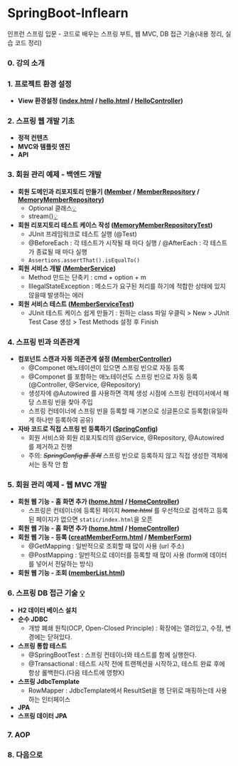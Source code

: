 # SpringBoot-Inflearn
인프런 스프링 입문 - 코드로 배우는 스프링 부트, 웹 MVC, DB 접근 기술(내용 정리, 실습 코드 정리)


### 0. 강의 소개 
### 1. 프로젝트 환경 설정
 * **View 환경설정 ([index.html](https://github.com/ParyJane/SpringBoot-Inflearn/blob/master/hello-spring/src/main/resources/static/index.html) / [hello.html](https://github.com/ParyJane/SpringBoot-Inflearn/blob/master/hello-spring/src/main/resources/templates/hello.html) / [HelloController](https://github.com/ParyJane/SpringBoot-Inflearn/blob/master/hello-spring/src/main/java/hello/hellospring/controller/HelloController.java))**
### 2. 스프링 웹 개발 기초 
 * **정적 컨텐츠**
 * **MVC와 템플릿 엔진**
 * **API**
### 3. 회원 관리 예제 - 백엔드 개발
  * **회원 도메인과 리포지토리 만들기 ([Member](https://github.com/ParyJane/SpringBoot-Inflearn/blob/master/hello-spring/src/main/java/hello/hellospring/domain/Member.java) / [MemberRepository](https://github.com/ParyJane/SpringBoot-Inflearn/blob/master/hello-spring/src/main/java/hello/hellospring/repository/MemberRepository.java) / [MemoryMemberRepository](https://github.com/ParyJane/SpringBoot-Inflearn/blob/master/hello-spring/src/main/java/hello/hellospring/repository/MemoryMemberRepository.java))**
    - Optional 클래스[💡](https://bejewled-hornet-2b8.notion.site/Stream-058a5a7ac492444e91d7184b39ce9132#972627f95b114bd9838d18937476c461)
    - stream()[💡](https://bejewled-hornet-2b8.notion.site/Stream-42f86dbd422d4f0aa2659e3936c5246a)
  * **회원 리포지토리 테스트 케이스 작성 ([MemoryMemberRepositoryTest](https://github.com/ParyJane/SpringBoot-Inflearn/blob/master/hello-spring/src/test/java/hello/hellospring/repository/MemoryMemberRepositoryTest.java))**
    - JUnit 프레임워크로 테스트 실행 (@Test)
    - @BeforeEach : 각 테스트가 시작될 때 마다 실행 / @AfterEach : 각 테스트가 종료될 때 마다 실행 
    - ```Assertions.assertThat().isEqualTo()```
  * **회원 서비스 개발 ([MemberService](https://github.com/ParyJane/SpringBoot-Inflearn/blob/master/hello-spring/src/main/java/hello/hellospring/service/MemberService.java))**
    - Method 만드는 단축키 : cmd + option + m
    - IllegalStateException : 메소드가 요구된 처리를 하기에 적합한 상태에 있지 않을때 발생하는 에러 
  * **회원 서비스 테스트 ([MemberServiceTest](https://github.com/ParyJane/SpringBoot-Inflearn/blob/master/hello-spring/src/test/java/hello/hellospring/service/MemberServiceTest.java))**
    - JUnit 테스트 케이스 쉽게 만들기 : 원하는 class 파일 우클릭 > New > JUnit Test Case 생성 > Test Methods 설정 후 Finish  
### 4. 스프링 빈과 의존관계
  * **컴포넌트 스캔과 자동 의존관계 설정 ([MemberController](https://github.com/ParyJane/SpringBoot-Inflearn/blob/master/hello-spring/src/main/java/hello/hellospring/controller/MemberController.java))**
    - @Componet 애노테이션이 있으면 스프링 빈으로 자동 등록 
    - @Componet 를 포함하는 애노테이션도 스프링 빈으로 자동 등록 (@Controller, @Service, @Repository)
    - 생성자에 @Autowired 를 사용하면 객체 생성 시점에 스프링 컨테이서에서 해당 스프링 빈을 찾아 주입
    - 스프링 컨테이너에 스프링 빈을 등록할 때 기본으로 싱글톤으로 등록함(유일하게 하나만 등록하여 공유)
  * **자바 코드로 직접 스프링 빈 등록하기 ([SpringConfig](https://github.com/ParyJane/SpringBoot-Inflearn/blob/master/hello-spring/src/main/java/hello/hellospring/service/SpringConfig.java))**
    - 회원 서비스와 회원 리포지토리의 @Service, @Repository, @Autowired 를 제거하고 진행
    - 주의: ~~*SpringConfig를 통해*~~ 스프링 빈으로 등록하지 않고 직접 생성한 객체에서는 동작 안 함
### 5. 회원 관리 예제 - 웹 MVC 개발
  * **회원 웹 기능 - 홈 화면 추가 ([home.html](https://github.com/ParyJane/SpringBoot-Inflearn/blob/master/hello-spring/src/main/resources/templates/home.html) / [HomeController](https://github.com/ParyJane/SpringBoot-Inflearn/blob/master/hello-spring/src/main/java/hello/hellospring/controller/HomeController.java))**
    - 스프링은 컨테이너에 등록된 페이지 ~~*home.html*~~ 를 우선적으로 검색하고 등록된 페이지가 없으면  ```static/index.html```을 오픈
  * **회원 웹 기능 - 홈 화면 추가 ([home.html](https://github.com/ParyJane/SpringBoot-Inflearn/blob/master/hello-spring/src/main/resources/templates/home.html) / [HomeController](https://github.com/ParyJane/SpringBoot-Inflearn/blob/master/hello-spring/src/main/java/hello/hellospring/controller/HomeController.java))**
  * **회원 웹 기능 - 등록 ([creatMemberForm.html](https://github.com/ParyJane/SpringBoot-Inflearn/blob/master/hello-spring/src/main/resources/templates/members/creatMemberForm.html) / [MemberForm](https://github.com/ParyJane/SpringBoot-Inflearn/blob/master/hello-spring/src/main/java/hello/hellospring/controller/MemberForm.java))**
    - @GetMapping : 일반적으로 조회할 때 많이 사용 (url 주소)
    - @PostMapping : 일반적으로 데이터를 등록할 때 많이 사용 (form에 데이터를 넣어서 전달하는 방식)
  * **회원 웹 기능 - 조회 ([memberList.html](https://github.com/ParyJane/SpringBoot-Inflearn/blob/master/hello-spring/src/main/resources/templates/members/memberList.html))**
### 6. 스프링 DB 접근 기술 [💡]([https://bejewled-hornet-2b8.notion.site/Stream-058a5a7ac492444e91d7184b39ce9132#972627f95b114bd9838d18937476c461](https://www.notion.so/88c333bc21b7410bab598eb6e78f3d8a#56b0371574854f8c8df2bc93121957f1))
  * **H2 데이터 베이스 설치** 
  * **순수 JDBC** 
    - 개방 폐쇄 원칙(OCP, Open-Closed Principle) : 확장에는 열려있고, 수정, 변경에는 닫혀있다.
  * **스프링 통합 테스트** 
    - @SpringBootTest : 스프링 컨테이너와 테스트를 함께 실행한다.
    - @Transactional : 테스트 시작 전에 트랜젝션을 시작하고, 테스트 완료 후에 항상 롤백한다.(다음 테스트에 영향X)
  * **스프링 JdbcTemplate** 
    - RowMapper<T> : JdbcTemplate에서 ResultSet을 행 단위로 매핑하는데 사용하는 인터페이스
  * **JPA** 
  * **스프링 데이터 JPA** 
### 7. AOP
### 8. 다음으로
